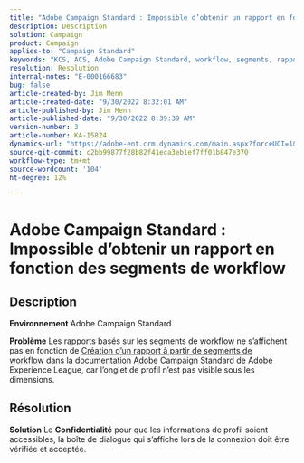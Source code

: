 ```yaml
---
title: "Adobe Campaign Standard : Impossible d’obtenir un rapport en fonction des segments de workflow"
description: Description
solution: Campaign
product: Campaign
applies-to: "Campaign Standard"
keywords: "KCS, ACS, Adobe Campaign Standard, workflow, segments, rapport, FAQ"
resolution: Resolution
internal-notes: "E-000166683"
bug: false
article-created-by: Jim Menn
article-created-date: "9/30/2022 8:32:01 AM"
article-published-by: Jim Menn
article-published-date: "9/30/2022 8:39:39 AM"
version-number: 3
article-number: KA-15824
dynamics-url: "https://adobe-ent.crm.dynamics.com/main.aspx?forceUCI=1&pagetype=entityrecord&etn=knowledgearticle&id=446e2f58-9a40-ed11-9db1-0022480866ad"
source-git-commit: c2bb99877f28b82f41eca3eb1ef7ff01b847e370
workflow-type: tm+mt
source-wordcount: '104'
ht-degree: 12%

---
```


# Adobe Campaign Standard : Impossible d’obtenir un rapport en fonction des segments de workflow

## Description


<b>Environnement</b>
Adobe Campaign Standard

<b>Problème</b>
Les rapports basés sur les segments de workflow ne s’affichent pas en fonction de [Création d’un rapport à partir de segments de workflow](https://docs.adobe.com/content/help/fr-FR/campaign-standard/using/reporting/customizing-reports/creating-a-report-workflow-segment.html) dans la documentation Adobe Campaign Standard de Adobe Experience League, car l’onglet de profil n’est pas visible sous les dimensions.




## Résolution


<b>Solution</b>
Le <b>Confidentialité</b> pour que les informations de profil soient accessibles, la boîte de dialogue qui s’affiche lors de la connexion doit être vérifiée et acceptée.
